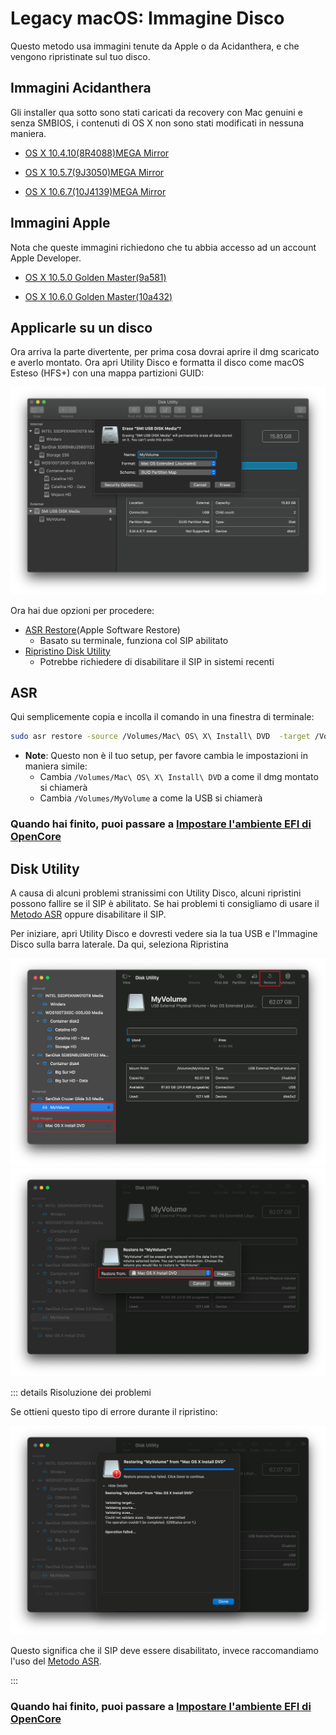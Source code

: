 # Legacy macOS: Immagine Disco

Questo metodo usa immagini tenute da Apple o da Acidanthera, e che vengono ripristinate sul tuo disco.

## Immagini Acidanthera

Gli installer qua sotto sono stati caricati da recovery con Mac genuini e senza SMBIOS, i contenuti di OS X non sono stati modificati in nessuna maniera.

* [OS X 10.4.10(8R4088)](https://archive.org/details/10.4.10-8-r-4088-acdt)[MEGA Mirror](https://mega.nz/folder/D3ASzLzA#7sjYXE2X09f6aGjol_C7dg)

* [OS X 10.5.7(9J3050)](https://archive.org/details/10.5.7-9-j-3050)[MEGA Mirror](https://mega.nz/folder/inRBTarD#zanf7fUbviwz3WHBU5xpCg)

* [OS X 10.6.7(10J4139)](https://archive.org/details/10.6.7-10j3250-disk-images)[MEGA Mirror](https://mega.nz/folder/z5YUhYTb#gA_IRY5KMuYpnNCg7kR3ug/file/ioQkTagI)

## Immagini Apple

Nota che queste immagini richiedono che tu abbia accesso ad un account Apple Developer.

* [OS X 10.5.0 Golden Master(9a581)](https://download.developer.apple.com/Mac_OS_X/mac_os_x_v10.5_leopard_9a581/leopard_9a581_userdvd.dmg)

* [OS X 10.6.0 Golden Master(10a432)](https://download.developer.apple.com/Mac_OS_X/mac_os_x_version_10.6_snow_leopard_build_10a432/mac_os_x_v10.6_build_10a432_user_dvd.dmg)

## Applicarle su un disco

Ora arriva la parte divertente, per prima cosa dovrai aprire il dmg scaricato e averlo montato. Ora apri Utility Disco e formatta il disco come macOS Esteso (HFS+) con una mappa partizioni GUID:

![Formattare la USB](../images/installer-guide/mac-install-md/format-usb.png)

Ora hai due opzioni per procedere:

* [ASR Restore](#asr)(Apple Software Restore)
  * Basato su terminale, funziona col SIP abilitato
* [Ripristino Disk Utility](#disk-utility)
  * Potrebbe richiedere di disabilitare il SIP in sistemi recenti
  
## ASR

Qui semplicemente copia e incolla il comando in una finestra di terminale:

```sh
sudo asr restore -source /Volumes/Mac\ OS\ X\ Install\ DVD  -target /Volumes/MyVolume -erase -noverify
```

* **Note**: Questo non è il tuo setup, per favore cambia le impostazioni in maniera simile:
  * Cambia `/Volumes/Mac\ OS\ X\ Install\ DVD` a come il dmg montato si chiamerà
  * Cambia `/Volumes/MyVolume` a come la USB si chiamerà

### Quando hai finito, puoi passare a [Impostare l'ambiente EFI di OpenCore](#impostare-l'ambiente-efi-di-opencore)
  
## Disk Utility

A causa di alcuni problemi stranissimi con Utility Disco, alcuni ripristini possono fallire se il SIP è abilitato. Se hai problemi ti consigliamo di usare il [Metodo ASR](#asr) oppure disabilitare il SIP.

Per iniziare, apri Utility Disco e dovresti vedere sia la tua USB e l'Immagine Disco sulla barra laterale. Da qui, seleziona Ripristina

![](../images/installer-guide/legacy-mac-install-md/pre-restore.png)
![](../images/installer-guide/legacy-mac-install-md/restore.png)

::: details Risoluzione dei problemi

Se ottieni questo tipo di errore durante il ripristino:

![](../images/installer-guide/legacy-mac-install-md/sip-fail.png)

Questo significa che il SIP deve essere disabilitato, invece raccomandiamo l'uso del [Metodo ASR](#asr).

:::

### Quando hai finito, puoi passare a [Impostare l'ambiente EFI di OpenCore](#impostare-l'ambiente-efi-di-opencore)
